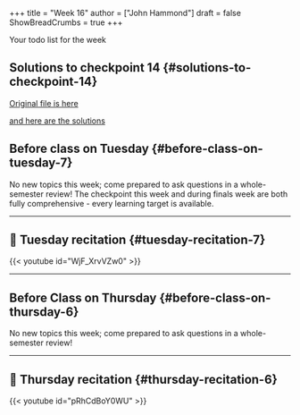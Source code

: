 +++
title = "Week 16"
author = ["John Hammond"]
draft = false
ShowBreadCrumbs = true
+++

Your todo list for the week
<!--more-->


## Solutions to checkpoint 14 {#solutions-to-checkpoint-14}

[Original file is here](https://nextcloud.math.wichita.edu/index.php/s/QYtKMgzQS2oyy7E)

[and here are the solutions](https://nextcloud.math.wichita.edu/index.php/s/X3CwEpzcWHXocKy)


## Before class on Tuesday {#before-class-on-tuesday-7}

No new topics this week; come prepared to ask questions in a
whole-semester review! The checkpoint this week and during finals week
are both fully comprehensive - every learning target is available.

---


## 🎥 Tuesday recitation {#tuesday-recitation-7}

{{< youtube id="WjF_XrvVZw0" >}}

---


## Before Class on Thursday {#before-class-on-thursday-6}

No new topics this week; come prepared to ask questions in a
whole-semester review!

---


## 🎥 Thursday recitation {#thursday-recitation-6}

{{< youtube id="pRhCdBoY0WU" >}}
